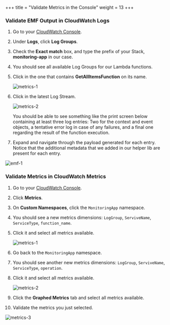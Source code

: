 +++
title = "Validate Metrics in the Console"
weight = 13
+++

### Validate EMF Output in CloudWatch Logs

1. Go to your [CloudWatch Console](https://console.aws.amazon.com/cloudwatch/home).
1. Under **Logs**, click **Log Groups**.
1. Check the **Exact match** box, and type the prefix of your Stack, **monitoring-app** in our case.
1. You should see all available Log Groups for our Lambda functions. 
1. Click in the one that contains **GetAllItemsFunction** on its name.

    ![metrics-1](/images/log_producer_1.png)

1. Click in the latest Log Stream.

    ![metrics-2](/images/log_producer_2.png)

    You should be able to  see something like the print screen below containing at least three log entries: Two for the context and event objects, a tentative error log in case of any failures, and a final one regarding the result of the function execution.
 
1. Expand and navigate through the payload generated for each entry. Notice that the additional metadata that we added in our helper lib are present for each entry.

![emf-1](/images/emf-1.png)

### Validate Metrics in CloudWatch Metrics

1. Go to your [CloudWatch Console](https://console.aws.amazon.com/cloudwatch/home).
1. Click **Metrics**.
1. On **Custom Namespaces**, click the `MonitoringApp` namespace.
1. You should see a new metrics dimensions: `LogGroup`, `ServiveName`, `ServiceType`, `function_name`.
1. Click it and select all metrics available.

    ![metrics-1](/images/emf_metrics_1.png?width=60pc)

1. Go back to the `MonitoringApp` namespace.
1. You should see another new metrics dimensions: `LogGroup`, `ServiveName`, `ServiceType`, `operation`.
1. Click it and select all metrics available.

    ![metrics-2](/images/emf_metrics_2.png?width=60pc)

1. Click the **Graphed Metrics** tab and select all metrics available.
1. Validate the metrics you just selected.

![metrics-3](/images/emf_metrics_3.png?width=60pc)

